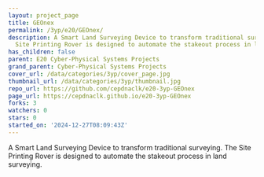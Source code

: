 ```yaml
---
layout: project_page
title: GEOnex
permalink: /3yp/e20/GEOnex/
description: A Smart Land Surveying Device to transform traditional surveying. The
  Site Printing Rover is designed to automate the stakeout process in land surveying.
has_children: false
parent: E20 Cyber-Physical Systems Projects
grand_parent: Cyber-Physical Systems Projects
cover_url: /data/categories/3yp/cover_page.jpg
thumbnail_url: /data/categories/3yp/thumbnail.jpg
repo_url: https://github.com/cepdnaclk/e20-3yp-GEOnex
page_url: https://cepdnaclk.github.io/e20-3yp-GEOnex
forks: 3
watchers: 0
stars: 0
started_on: '2024-12-27T08:09:43Z'
---
```


A Smart Land Surveying Device to transform traditional surveying. The Site Printing Rover is designed to automate the stakeout process in land surveying.